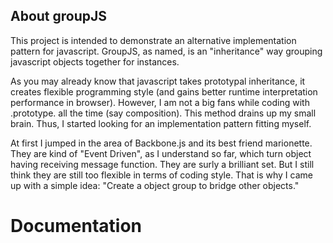 ## About groupJS

This project is intended to demonstrate an alternative implementation pattern for javascript. GroupJS, as named, is an "inheritance" way grouping javascript objects together for instances. 

As you may already know that javascript takes prototypal inheritance, it creates flexible programming style (and gains better runtime interpretation performance in browser). However, I am not a big fans while coding with .prototype. all the time (say composition). This method drains up my small brain. Thus, I started looking for an implementation pattern fitting myself. 

At first I jumped in the area of Backbone.js and its best friend marionette. They are kind of "Event Driven", as I understand so far, which turn object having receiving message function. They are surly a brilliant set. But I still think they are still too flexible in terms of coding style. That is why I came up with a simple idea: "Create a object group to bridge other objects."

# Documentation

